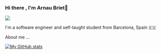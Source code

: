 ### Hi there , I'm Arnau Briet👋

![](https://komarev.com/ghpvc/?username=bri3t&style=flat-square&color=blue)


I'm a software engineer and self-taught student from Barcelona, Spain 🇪🇸

About me
...

[![My GitHub stats](https://github-readme-stats.vercel.app/api?username=bri3t&hide=stars&count_private=false&theme=tokyonight&show_icons=true)](https://github.com/anuraghazra/github-readme-stats)
<!-- ![Anurag's GitHub stats](https://github-readme-stats.vercel.app/api?username=bri3t&show_icons=true&theme=tokyonight) -->

<!--
**bri3t/bri3t** is a ✨ _special_ ✨ repository because its `README.md` (this file) appears on your GitHub profile.

Here are some ideas to get you started:

- 🔭 I’m currently working on ...
- 🌱 I’m currently learning ...
- 👯 I’m looking to collaborate on ...
- 🤔 I’m looking for help with ...
- 💬 Ask me about ...
- 📫 How to reach me: ...
- ⚡ Fun fact: ...
-->
